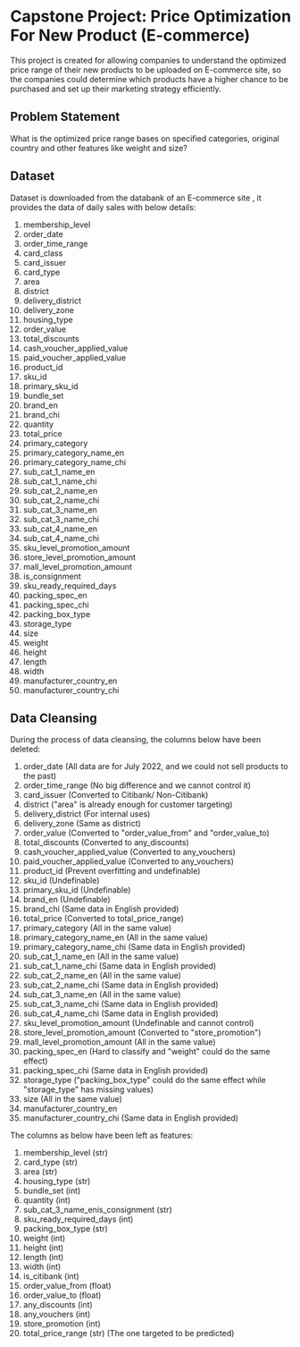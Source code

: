 # Capstone Project: Price Optimization For New Product (E-commerce)
This project is created for allowing companies to understand the optimized price range of their new products to be uploaded on E-commerce site, so the companies could determine which products have a higher chance to be purchased and set up their marketing strategy efficiently.

## Problem Statement
What is the optimized price range bases on specified categories, original country and other features like weight and size?

## Dataset
Dataset is downloaded from the databank of an E-commerce site , it provides the data of daily sales with below details:

1. membership_level
2. order_date
3. order_time_range
4. card_class	
5. card_issuer
6. card_type	
7. area
8. district	
9. delivery_district	
10. delivery_zone
11. housing_type	
12. order_value	
13. total_discounts	
14. cash_voucher_applied_value	
15. paid_voucher_applied_value
16. product_id	
17. sku_id	
18. primary_sku_id	
19. bundle_set	
20. brand_en	
21. brand_chi	
22. quantity	
23. total_price	
24. primary_category	
25. primary_category_name_en	
26. primary_category_name_chi	
27. sub_cat_1_name_en	
28. sub_cat_1_name_chi	
29. sub_cat_2_name_en	
30. sub_cat_2_name_chi	
31. sub_cat_3_name_en	
32. sub_cat_3_name_chi	
33. sub_cat_4_name_en	
34. sub_cat_4_name_chi	
35. sku_level_promotion_amount	
36. store_level_promotion_amount	
37. mall_level_promotion_amount
38. is_consignment	
39. sku_ready_required_days
40. packing_spec_en	
41. packing_spec_chi	
42. packing_box_type	
43. storage_type	
44. size	
45. weight	
46. height	
47. length	
48. width	
49. manufacturer_country_en	
50. manufacturer_country_chi	

## Data Cleansing
During the process of data cleansing, the columns below have been deleted:

1. order_date (All data are for July 2022, and we could not sell products to the past)
2. order_time_range (No big difference and we cannot control it)
3. card_issuer (Converted to Citibank/ Non-Citibank)
4. district	("area" is already enough for customer targeting)
5. delivery_district	(For internal uses)
6. delivery_zone (Same as district)
7. order_value (Converted to "order_value_from" and "order_value_to)
8. total_discounts (Converted to any_discounts)
9. cash_voucher_applied_value	(Converted to any_vouchers)
10. paid_voucher_applied_value (Converted to any_vouchers)
11. product_id	(Prevent overfitting and undefinable)
12. sku_id	(Undefinable)
13. primary_sku_id	(Undefinable)
14. brand_en	(Undefinable)
15. brand_chi	(Same data in English provided)
16. total_price	(Converted to total_price_range)
17. primary_category	(All in the same value)
18. primary_category_name_en	(All in the same value)
19. primary_category_name_chi	(Same data in English provided)
20. sub_cat_1_name_en	(All in the same value)
21. sub_cat_1_name_chi	(Same data in English provided)
22. sub_cat_2_name_en	(All in the same value)
23. sub_cat_2_name_chi	(Same data in English provided)
24. sub_cat_3_name_en	(All in the same value)
25. sub_cat_3_name_chi	(Same data in English provided)
26. sub_cat_4_name_chi	(Same data in English provided)
27. sku_level_promotion_amount	(Undefinable and cannot control)
28. store_level_promotion_amount	(Converted to "store_promotion")
29. mall_level_promotion_amount (All in the same value)
30. packing_spec_en	 (Hard to classify and "weight" could do the same effect)
31. packing_spec_chi	(Same data in English provided)
32. storage_type	("packing_box_type" could do the same effect while "storage_type" has missing values)
33. size	(All in the same value)
34. manufacturer_country_en	
35. manufacturer_country_chi	(Same data in English provided)

The columns as below have been left as features:

1. membership_level (str)
2. card_type (str)
3. area (str)
4. housing_type (str)
5. bundle_set (int)
6. quantity (int)
7. sub_cat_3_name_enis_consignment (str)
8. sku_ready_required_days (int)
9. packing_box_type (str)
10. weight (int)
11. height (int)
12. length (int)
13. width (int)
14. is_citibank (int)
15. order_value_from (float)
16. order_value_to (float)
17. any_discounts (int)
18. any_vouchers (int)
19. store_promotion (int)
20. total_price_range (str) (The one targeted to be predicted)
